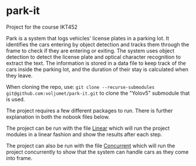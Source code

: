 # park-it
Project for the course IKT452  

Park is a system that logs vehicles' license plates in a parking lot. It identifies the cars entering by object detection and tracks them through the frame to check if they are entering or exiting. The system uses object detection to detect the license plate and optical character recognition to extract the text. The information is stored in a data file to keep track of the cars inside the parking lot, and the duration of their stay is calculated when they leave.  

When cloning the repo, use: ```git clone --recurse-submodules git@github.com:voljumet/park-it.git``` to clone the "Yolov5" submodule that is used. 

The project requires a few different packages to run. There is further explanation in both the nobook files below.

The project can be run with the file [Linear](project_demo_linear.ipynb) which will run the project modules in a linear fashion and show the results after each step.  

The project can also be run with the file [Concurrent](project_demo_concurrent.ipynb) which will run the project concurrently to show that the system can handle cars as they come into frame.